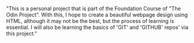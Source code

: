 "This is a personal project that is part of the Foundation Course of "The Odin Project". With this, I hope to create a beautiful webpage design using HTML, although it may not be the best, but the process of learning is essential. I will also be learning the basics of 'GIT' and 'GITHUB' repos' via this project."